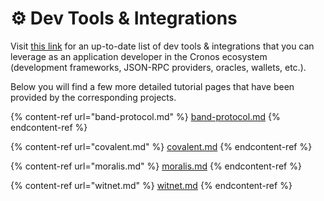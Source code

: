 # ⚙ Dev Tools & Integrations

Visit [this link](https://crofam.me/devtools) for an up-to-date list of dev tools & integrations that you can leverage as an application developer in the Cronos ecosystem (development frameworks, JSON-RPC providers, oracles, wallets, etc.).

Below you will find a few more detailed tutorial pages that have been provided by the corresponding projects.

{% content-ref url="band-protocol.md" %}
[band-protocol.md](band-protocol.md)
{% endcontent-ref %}

{% content-ref url="covalent.md" %}
[covalent.md](covalent.md)
{% endcontent-ref %}

{% content-ref url="moralis.md" %}
[moralis.md](moralis.md)
{% endcontent-ref %}

{% content-ref url="witnet.md" %}
[witnet.md](witnet.md)
{% endcontent-ref %}
